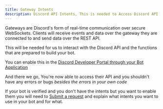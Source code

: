 ```yaml
---
title: Gateway Intents
description: Discord API Intents, This is needed to Access Discord API
---
```


Gateways are Discord's form of real-time communication over secure WebSockets. Clients will receive events and data over the gateway they are connected to and send data over the REST API.

This will be needed for us to interact with the Discord API and the functions that are prepared to build your bot.

You can enable this in the [Discord Developer Portal through your Bot Application](https://discord.com/developers/applications)


And there we go, You're now able to access their API and you shouldn't have any errors or bugs _besides the errors in your own code_

If your bot is verified and you don't have the intents but you want to enable them you will need to [Submit a request](https://support.discord.com/hc/en-us/requests/new?ticket\_form\_id=360005592534) and explain what intents you want to use in your bot and for what.
